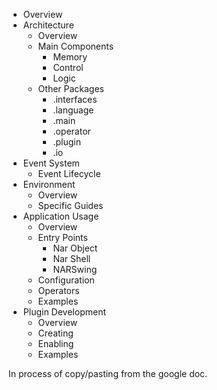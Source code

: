 * Overview
* Architecture
  * Overview
  * Main Components
    * Memory
    * Control
    * Logic
  * Other Packages
    * .interfaces
    * .language
    * .main
    * .operator
    * .plugin
    * .io
* Event System
  * Event Lifecycle
* Environment
  * Overview
  * Specific Guides
* Application Usage
  * Overview
  * Entry Points
    * Nar Object
    * Nar Shell
    * NARSwing
  * Configuration
  * Operators
  * Examples
* Plugin Development
  * Overview
  * Creating
  * Enabling
  * Examples

In process of copy/pasting from the google doc. 
